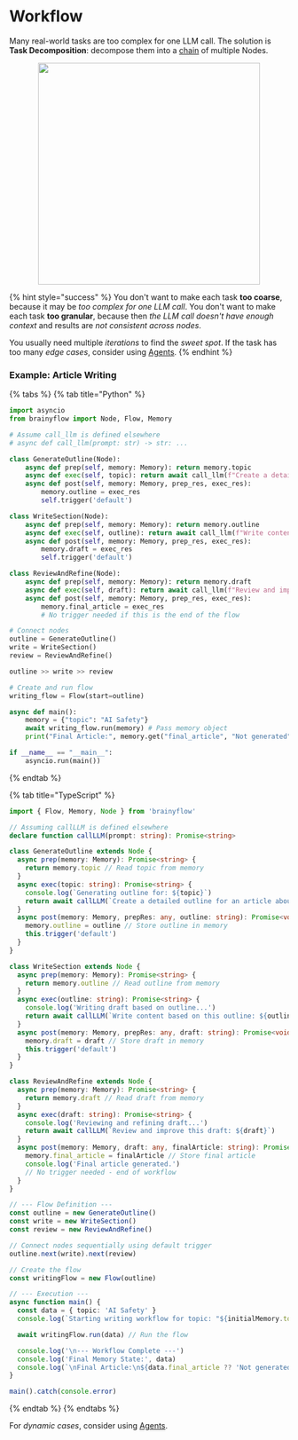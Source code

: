 # Workflow

Many real-world tasks are too complex for one LLM call. The solution is **Task Decomposition**: decompose them into a [chain](../core_abstraction/flow.md) of multiple Nodes.

<div align="center">
  <img src="https://github.com/zvictor/brainyflow/raw/main/.github/media/workflow.png?raw=true" width="400"/>
</div>

{% hint style="success" %}
You don't want to make each task **too coarse**, because it may be _too complex for one LLM call_.
You don't want to make each task **too granular**, because then _the LLM call doesn't have enough context_ and results are _not consistent across nodes_.

You usually need multiple _iterations_ to find the _sweet spot_. If the task has too many _edge cases_, consider using [Agents](./agent.md).
{% endhint %}

### Example: Article Writing

{% tabs %}
{% tab title="Python" %}

```python
import asyncio
from brainyflow import Node, Flow, Memory

# Assume call_llm is defined elsewhere
# async def call_llm(prompt: str) -> str: ...

class GenerateOutline(Node):
    async def prep(self, memory: Memory): return memory.topic
    async def exec(self, topic): return await call_llm(f"Create a detailed outline for an article about {topic}")
    async def post(self, memory: Memory, prep_res, exec_res):
        memory.outline = exec_res
        self.trigger('default')

class WriteSection(Node):
    async def prep(self, memory: Memory): return memory.outline
    async def exec(self, outline): return await call_llm(f"Write content based on this outline: {outline}")
    async def post(self, memory: Memory, prep_res, exec_res):
        memory.draft = exec_res
        self.trigger('default')

class ReviewAndRefine(Node):
    async def prep(self, memory: Memory): return memory.draft
    async def exec(self, draft): return await call_llm(f"Review and improve this draft: {draft}")
    async def post(self, memory: Memory, prep_res, exec_res):
        memory.final_article = exec_res
        # No trigger needed if this is the end of the flow

# Connect nodes
outline = GenerateOutline()
write = WriteSection()
review = ReviewAndRefine()

outline >> write >> review

# Create and run flow
writing_flow = Flow(start=outline)

async def main():
    memory = {"topic": "AI Safety"}
    await writing_flow.run(memory) # Pass memory object
    print("Final Article:", memory.get("final_article", "Not generated")) # Access memory object

if __name__ == "__main__":
    asyncio.run(main())
```

{% endtab %}

{% tab title="TypeScript" %}

```typescript
import { Flow, Memory, Node } from 'brainyflow'

// Assuming callLLM is defined elsewhere
declare function callLLM(prompt: string): Promise<string>

class GenerateOutline extends Node {
  async prep(memory: Memory): Promise<string> {
    return memory.topic // Read topic from memory
  }
  async exec(topic: string): Promise<string> {
    console.log(`Generating outline for: ${topic}`)
    return await callLLM(`Create a detailed outline for an article about ${topic}`)
  }
  async post(memory: Memory, prepRes: any, outline: string): Promise<void> {
    memory.outline = outline // Store outline in memory
    this.trigger('default')
  }
}

class WriteSection extends Node {
  async prep(memory: Memory): Promise<string> {
    return memory.outline // Read outline from memory
  }
  async exec(outline: string): Promise<string> {
    console.log('Writing draft based on outline...')
    return await callLLM(`Write content based on this outline: ${outline}`)
  }
  async post(memory: Memory, prepRes: any, draft: string): Promise<void> {
    memory.draft = draft // Store draft in memory
    this.trigger('default')
  }
}

class ReviewAndRefine extends Node {
  async prep(memory: Memory): Promise<string> {
    return memory.draft // Read draft from memory
  }
  async exec(draft: string): Promise<string> {
    console.log('Reviewing and refining draft...')
    return await callLLM(`Review and improve this draft: ${draft}`)
  }
  async post(memory: Memory, draft: any, finalArticle: string): Promise<void> {
    memory.final_article = finalArticle // Store final article
    console.log('Final article generated.')
    // No trigger needed - end of workflow
  }
}

// --- Flow Definition ---
const outline = new GenerateOutline()
const write = new WriteSection()
const review = new ReviewAndRefine()

// Connect nodes sequentially using default trigger
outline.next(write).next(review)

// Create the flow
const writingFlow = new Flow(outline)

// --- Execution ---
async function main() {
  const data = { topic: 'AI Safety' }
  console.log(`Starting writing workflow for topic: "${initialMemory.topic}"`)

  await writingFlow.run(data) // Run the flow

  console.log('\n--- Workflow Complete ---')
  console.log('Final Memory State:', data)
  console.log(`\nFinal Article:\n${data.final_article ?? 'Not generated'}`)
}

main().catch(console.error)
```

{% endtab %}
{% endtabs %}

For _dynamic cases_, consider using [Agents](./agent.md).
